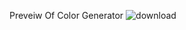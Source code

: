 Preveiw Of Color Generator
![download](https://user-images.githubusercontent.com/88980866/216418790-fc8e9d11-cc8b-4a27-b903-f843a00b276a.png)
